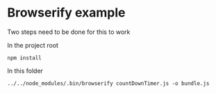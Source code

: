 # Browserify example

Two steps need to be done for this to work

In the project root

    npm install

In this folder

    ../../node_modules/.bin/browserify countDownTimer.js -o bundle.js
